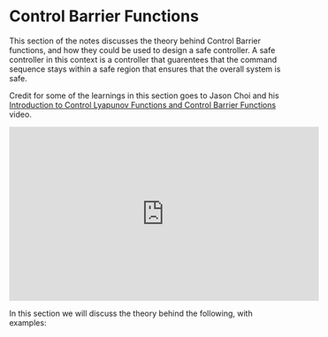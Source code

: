 # Control Barrier Functions

This section of the notes discusses the theory behind Control Barrier functions, and how they could be used to design a safe controller. A safe controller in this context is a controller that guarentees that the command sequence stays within a safe region that ensures that the overall system is safe.

Credit for some of the learnings in this section goes to Jason Choi and his [Introduction to Control Lyapunov Functions and Control Barrier Functions](https://www.youtube.com/watch?v=_Tkn_Hzo4AA) video.


<iframe width="560" height="315" src="https://www.youtube.com/embed/_Tkn_Hzo4AA?si=yGSrpip0piERVene" title="YouTube video player" frameborder="0" allow="accelerometer; autoplay; clipboard-write; encrypted-media; gyroscope; picture-in-picture; web-share" referrerpolicy="strict-origin-when-cross-origin" allowfullscreen></iframe>

In this section we will discuss the theory behind the following, with examples:

```{tableofcontents}
```
